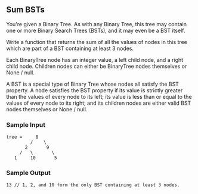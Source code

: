 
## Sum BSTs

You're given a Binary Tree. As with any Binary Tree, this tree may contain
one or more Binary Search Trees (BSTs), and it may even be a BST itself.

Write a function that returns the sum of all the values of nodes in this
tree which are part of a BST containing at least 3 nodes.

Each BinaryTree node has an integer value, a
left child node, and a right child node. Children
nodes can either be BinaryTree nodes themselves or
None / null.

A BST is a special type of Binary Tree whose nodes all satisfy the BST
property. A node satisfies the BST property if its value is
strictly greater than the values of every node to its left; its
value is less than or equal to the values of every node to its
right; and its children nodes are either valid BST nodes
themselves or None / null.

### Sample Input
```
tree =     8
         /    \
       2       9
     /   \       \
   1     10       5
```

### Sample Output
```
13 // 1, 2, and 10 form the only BST containing at least 3 nodes.
```
